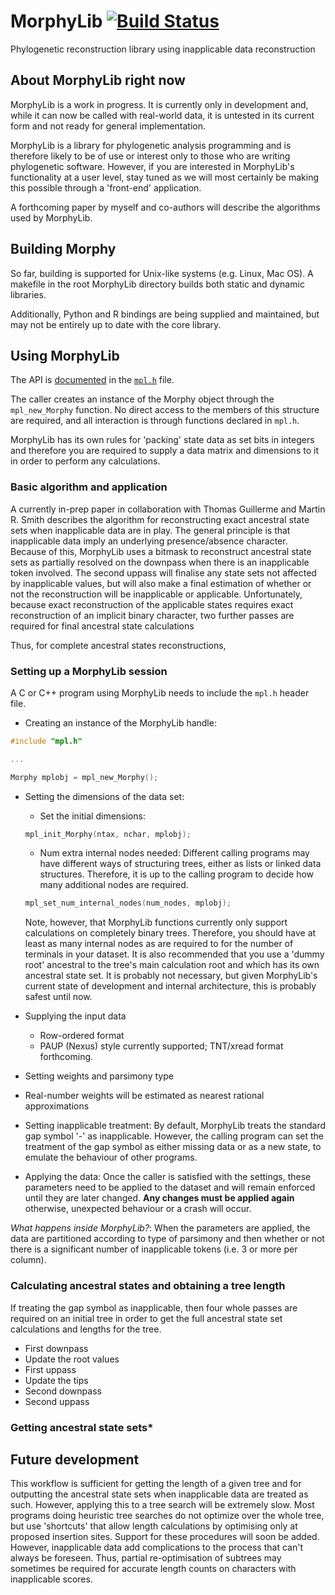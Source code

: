 # MorphyLib     [![Build Status](https://travis-ci.org/mbrazeau/MorphyLib.svg?branch=master)](https://travis-ci.org/mbrazeau/MorphyLib)
Phylogenetic reconstruction library using inapplicable data reconstruction

## About MorphyLib right now

MorphyLib is a work in progress. It is currently only in development and, while it can now be called with real-world data, it is untested in its current form and not ready for general implementation.

MorphyLib is a library for phylogenetic analysis programming and is therefore likely to be of use or interest only to those who are writing phylogenetic software. However, if you are interested in MorphyLib's functionality at a user level, stay tuned as we will most certainly be making this possible through a 'front-end' application. 

A forthcoming paper by myself and co-authors will describe the algorithms used by MorphyLib. 

## Building Morphy

So far, building is supported for Unix-like systems (e.g. Linux, Mac OS). A makefile in the root MorphyLib directory builds both static and dynamic libraries. 

Additionally, Python and R bindings are being supplied and maintained, but may not be entirely up to date with the core library. 

## Using MorphyLib

The API is [documented](http://htmlpreview.github.io/?https://github.com/mbrazeau/MorphyLib/blob/master/Documentation/html/mpl_8h.html) in the [`mpl.h`](https://github.com/mbrazeau/MorphyLib/blob/master/src/mpl.h) file. 

The caller creates an instance of the Morphy object through the `mpl_new_Morphy` function. No direct access to the members of this structure are required, and all interaction is through functions declared in `mpl.h`.

MorphyLib has its own rules for 'packing' state data as set bits in integers and therefore you are required to supply a data matrix and dimensions to it in order to perform any calculations.


### Basic algorithm and application

A currently in-prep paper in collaboration with Thomas Guillerme and Martin R. Smith describes the algorithm for reconstructing exact ancestral state sets when inapplicable data are in play. The general principle is that inapplicable data imply an underlying presence/absence character. Because of this, MorphyLib uses a bitmask to reconstruct ancestral state sets as partially resolved on the downpass when there is an inapplicable token involved. The second uppass will finalise any state sets not affected by inapplicable values, but will also make a final estimation of whether or not the reconstruction will be inapplicable or applicable. Unfortunately, because exact reconstruction of the applicable states requires exact reconstruction of an implicit binary character, two further passes are required for final ancestral state calculations

Thus, for complete ancestral states reconstructions, 

### Setting up a MorphyLib session

A C or C++ program using MorphyLib needs to include the `mpl.h` header file.

- Creating an instance of the MorphyLib handle:
```C
#include "mpl.h"

...

Morphy mplobj = mpl_new_Morphy();
```

- Setting the dimensions of the data set:
  - Set the initial dimensions:
  ```C
  mpl_init_Morphy(ntax, nchar, mplobj);
  ```
  - Num extra internal nodes needed: Different calling programs may have different ways of structuring trees, either as lists or linked data structures. Therefore, it is up to the calling program to decide how many additional nodes are required.
  
  ```C
  mpl_set_num_internal_nodes(num_nodes, mplobj);
  ```
  
  Note, however, that MorphyLib functions currently only support calculations on completely binary trees. Therefore, you should have at least as many internal nodes as are required to for the number of terminals in your dataset. It is also recommended that you use a 'dummy root' ancestral to the tree's main calculation root and which has its own ancestral state set. It is probably not necessary, but given MorphyLib's current state of development and internal architecture, this is probably safest until now.
  
- Supplying the input data
  - Row-ordered format
  - PAUP (Nexus) style currently supported; TNT/xread format forthcoming.
  
 - Setting weights and parsimony type
  - Real-number weights will be estimated as nearest rational approximations
  
 - Setting inapplicable treatment: By default, MorphyLib treats the standard gap symbol '-' as inapplicable. However, the calling program can set the treatment of the gap symbol as either missing data or as a new state, to emulate the behaviour of other programs.
  
 - Applying the data: Once the caller is satisfied with the settings, these parameters need to be applied to the dataset and will remain enforced until they are later changed. **Any changes must be applied again** otherwise, unexpected behaviour or a crash will occur.
  
 *What happens inside MorphyLib?*: When the parameters are applied, the data are partitioned according to type of parsimony and then whether or not there is a significant number of inapplicable tokens (i.e. 3 or more per column).

### Calculating ancestral states and obtaining a tree length

If treating the gap symbol as inapplicable, then four whole passes are required on an initial tree in order to get the full ancestral state set calculations and lengths for the tree.

- First downpass
- Update the root values
- First uppass
- Update the tips
- Second downpass
- Second uppass

### Getting ancestral state sets*

## Future development

This workflow is sufficient for getting the length of a given tree and for outputting the ancestral state sets when inapplicable data are treated as such. However, applying this to a tree search will be extremely slow. Most programs doing heuristic tree searches do not optimize over the whole tree, but use 'shortcuts' that allow length calculations by optimising only at proposed insertion sites. Support for these procedures will soon be added. However, inapplicable data add complications to the process that can't always be foreseen. Thus, partial re-optimisation of subtrees may sometimes be required for accurate length counts on characters with inapplicable scores.
